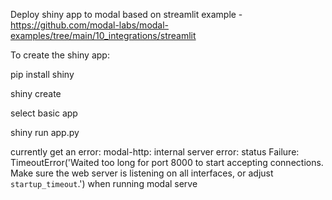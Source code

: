 Deploy shiny app to modal based on streamlit example - https://github.com/modal-labs/modal-examples/tree/main/10_integrations/streamlit

To create the shiny app:

pip install shiny

shiny create 

select basic app

shiny run app.py


currently get an error: modal-http: internal server error: status Failure: TimeoutError('Waited too long for port 8000 to start accepting connections. Make sure the web server is listening on all interfaces, or adjust `startup_timeout`.') when running modal serve 
